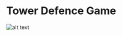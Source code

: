 # Tower Defence Game

![alt text](https://raw.githubusercontent.com/thecodebasesite/TowerDefence/master/tdgame.png)
